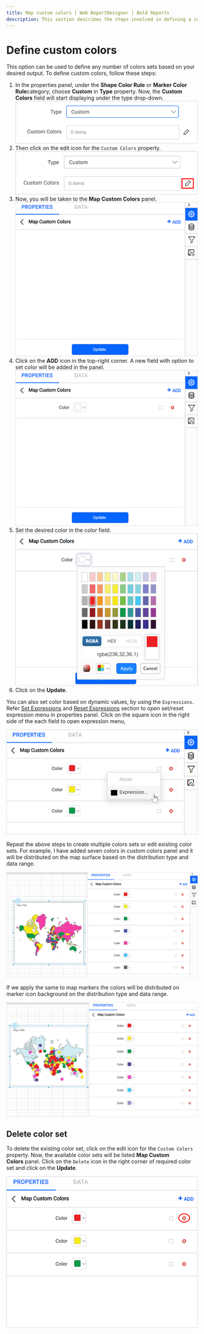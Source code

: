 ```yaml
---
title: Map custom colors | Web ReportDesigner | Bold Reports
description: This section describes the steps involved in defining a custom colors sets to map in Bold Report Designer
---
```


# Define custom colors

This option can be used to define any number of colors sets based on your desired output. To define custom colors, follow these steps:

1. In the properties panel, under the **Shape Color Rule** or **Marker Color Rule**category, choose **Custom** in **Type** property. Now, the **Custom Colors** field will start displaying under the type drop-down.
![Map custom color field](/static/assets/on-premise/images/report-designer/report-items/map/custom-colors/custom-colors-field.png)
2. Then click on the edit icon for the `Custom Colors` property.
![Edit analytical and spatial link](/static/assets/on-premise/images/report-designer/report-items/map/custom-colors/edit-icon.png)
3. Now, you will be taken to the **Map Custom Colors** panel.
![Edit analytical and spatial link](/static/assets/on-premise/images/report-designer/report-items/map/custom-colors/panel.png)
4. Click on the **ADD** icon in the top-right corner. A new field with option to set color will be added in the panel.
![Add new binding expression](/static/assets/on-premise/images/report-designer/report-items/map/custom-colors/add-field.png)
5. Set the desired color in the color field.
![Set color](/static/assets/on-premise/images/report-designer/report-items/map/custom-colors/set-color.png)
6. Click on the **Update**.

You can also set color based on dynamic values, by using the `Expressions`. Refer [Set Expressions](/report-designer/compose-report/properties-panel/#set-expression) and [Reset Expressions](/report-designer/compose-report/properties-panel/#reset-expression) section to open set/reset expression menu in properties panel. Click on the square icon in the right side of the each field to open expression menu,

![Expression menu](/static/assets/on-premise/images/report-designer/report-items/map/custom-colors/expression-menu.png)

Repeat the above steps to create multiple colors sets or edit existing color sets. For example, I have added seven colors in custom colors panel and it will be distributed on the map surface based on the distribution type and data range.

![Multiple colors](/static/assets/on-premise/images/report-designer/report-items/map/custom-colors/multiple-colors-in-design.png)

If we apply the same to map markers the colors will be distributed on marker icon background on the distribution type and data range.

![Marker multiple colors](/static/assets/on-premise/images/report-designer/report-items/map/custom-colors/marker-color-rule.png)

## Delete color set

To delete the existing color set, click on the edit icon for the `Custom Colors` property. Now, the available color sets will be listed **Map Custom Colors** panel. Click on the `Delete` icon in the right corner of required color set and click on the **Update**.

![Delete binding expression](/static/assets/on-premise/images/report-designer/report-items/map/custom-colors/delete-custom-colors.png)